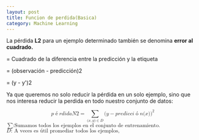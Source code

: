 ```yaml
---
layout: post
title: Funcion de perdida(Basica)
category: Machine Learning
---
```


La p&eacute;rdida&nbsp;**L2**&nbsp;para un ejemplo determinado tambi&eacute;n se denomina **error al cuadrado.**

= Cuadrado de la diferencia entre la predicci&oacute;n y la etiqueta

= (observaci&oacute;n - predicci&oacute;n)2

= (y - y')2

Ya que queremos no solo reducir la p&eacute;rdida en un solo ejemplo, sino que nos interesa reducir la perdida en todo nuestro conjunto de datos:

<math xmlns="http://www.w3.org/1998/Math/MathML" display="block">
  <semantics>
    <mrow>
      <mi>p</mi>
      <mrow class="MJX-TeXAtom-ORD">
        <mo>&#xE9;</mo>
      </mrow>
      <mi>r</mi>
      <mi>d</mi>
      <mi>i</mi>
      <mi>d</mi>
      <mi>a</mi>
      <mi>N</mi>
      <mn>2</mn>
      <mo>=</mo>
      <munder>
        <mo>&#x2211;<!-- ∑ --></mo>
        <mrow class="MJX-TeXAtom-ORD">
          <mo stretchy="false">(</mo>
          <mi>x</mi>
          <mo>,</mo>
          <mi>y</mi>
          <mo stretchy="false">)</mo>
          <mo>&#x2208;<!-- ∈ --></mo>
          <mi>D</mi>
        </mrow>
      </munder>
      <mo stretchy="false">(</mo>
      <mi>y</mi>
      <mo>&#x2212;<!-- − --></mo>
      <mi>p</mi>
      <mi>r</mi>
      <mi>e</mi>
      <mi>d</mi>
      <mi>i</mi>
      <mi>c</mi>
      <mi>c</mi>
      <mi>i</mi>
      <mrow class="MJX-TeXAtom-ORD">
        <mo>&#xF3;</mo>
      </mrow>
      <mi>n</mi>
      <mo stretchy="false">(</mo>
      <mi>x</mi>
      <mo stretchy="false">)</mo>
      <msup>
        <mo stretchy="false">)</mo>
        <mn>2</mn>
      </msup>
    </mrow>
    <annotation encoding="application/x-tex">pérdida N2 = \sum_{(x,y)\in D} (y - predicción(x))^2</annotation>
  </semantics>
</math>

<math xmlns="http://www.w3.org/1998/Math/MathML">
  <semantics>
    <mrow>
      <mo>&#x2211;<!-- ∑ --></mo>
      <mtext>:Sumamos todos los ejemplos en el conjunto de entrenamiento.</mtext>
    </mrow>
    <annotation encoding="application/x-tex">\sum \text{:Sumamos todos los ejemplos en el conjunto de entrenamiento.}</annotation>
  </semantics>
</math>

<math xmlns="http://www.w3.org/1998/Math/MathML">
  <semantics>
    <mrow>
      <mi>D</mi>
      <mtext>: A veces es &#xFA;til promediar todos los ejemplos,</mtext>
    </mrow>
    <annotation encoding="application/x-tex">D \text{: A veces es útil promediar todos los ejemplos,}</annotation>
  </semantics>
</math>

&nbsp;
